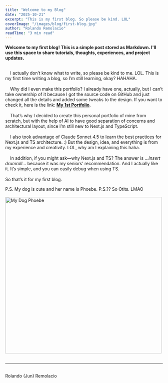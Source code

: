 ```yaml
---
title: "Welcome to my Blog"
date: "2025-10-21"
excerpt: "This is my first blog. So please be kind. LOL"
coverImage: "/images/blog/first-blog.jpg"
author: "Rolando Remolacio"
readTime: "3 min read"
---
```


**Welcome to my first blog! This is a simple post stored as Markdown. I'll use this space to share tutorials, thoughts, experiences, and project updates.**
<br><br>

&nbsp;&nbsp;&nbsp;&nbsp;I actually don’t know what to write, so please be kind to me. LOL.
This is my first time writing a blog, so I’m still learning, okay? HAHAHA.
<br><br>
&nbsp;&nbsp;&nbsp;&nbsp;Why did I even make this portfolio? I already have one, actually, but I can’t take ownership of it because I got the source code on GitHub and just changed all the details and added some tweaks to the design. If you want to check it, here is the link: 
**<u><a href="https://rolandoremolacioje.azurewebsites.net" target="_blank" rel="noopener noreferrer">My 1st Portfolio</a></u>**.<br><br>
&nbsp;&nbsp;&nbsp;&nbsp;That’s why I decided to create this personal portfolio of mine from scratch, but with the help of AI to have good separation of concerns and architectural layout, since I’m still new to Next.js and TypeScript.
<br><br>
&nbsp;&nbsp;&nbsp;&nbsp;I also took advantage of Claude Sonnet 4.5 to learn the best practices for Next.js and TS architecture. :) But the design, idea, and everything is from my experience and creativity. LOL, why am I explaining this haha.
<br><br>
&nbsp;&nbsp;&nbsp;&nbsp;In addition, if you might ask—why Next.js and TS? The answer is ...*Insert drumroll*... because it was my seniors’ recommendation. And I actually like it. It’s simple, and you can easily debug when using TS.
<br><br>
So that’s it for my first blog.
<br>

P.S. My dog is cute and her name is Phoebe. P.S.?? So Otits. LMAO<br><br>
<img src="/images/blog/phoebe.jpg" alt="My Dog Phoebe" width="500" />
<br><br>
***
<br>
Rolando (Jun) Remolacio
